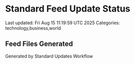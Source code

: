 # Standard Feed Update Status
Last updated: Fri Aug 15 11:19:59 UTC 2025
Categories: technology,business,world

## Feed Files Generated

Generated by Standard Updates Workflow
